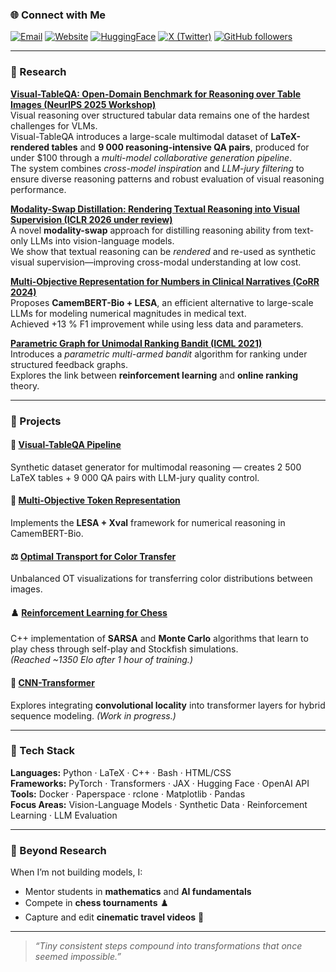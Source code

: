 ### 🌐 Connect with Me

[![Email](https://img.shields.io/badge/Email-grey?logo=gmail)](mailto:lompoaser9@gmail.com)
[![Website](https://img.shields.io/badge/Website-0A66C2?logo=googlechrome&logoColor=white)](https://aser97.github.io/Blog/)
[![HuggingFace](https://img.shields.io/badge/HuggingFace-FFD21E?logo=huggingface&logoColor=black)](https://huggingface.co/AserLompo)
[![X (Twitter)](https://img.shields.io/badge/Twitter-black?logo=x)](https://x.com/aserlompo)
[![GitHub followers](https://img.shields.io/github/followers/Aser97?label=Follow&style=social)](https://github.com/Aser97)

---

### 🔬 Research

**[Visual-TableQA: Open-Domain Benchmark for Reasoning over Table Images (NeurIPS 2025 Workshop)](https://arxiv.org/pdf/2509.07966)**  
Visual reasoning over structured tabular data remains one of the hardest challenges for VLMs.  
Visual-TableQA introduces a large-scale multimodal dataset of **LaTeX-rendered tables** and **9 000 reasoning-intensive QA pairs**, produced for under $100 through a *multi-model collaborative generation pipeline*.  
The system combines *cross-model inspiration* and *LLM-jury filtering* to ensure diverse reasoning patterns and robust evaluation of visual reasoning performance.

**[Modality-Swap Distillation: Rendering Textual Reasoning into Visual Supervision (ICLR 2026 under review)](https://github.com/AI-4-Everyone/Visual-TableQA-v2)**  
A novel **modality-swap** approach for distilling reasoning ability from text-only LLMs into vision-language models.  
We show that textual reasoning can be *rendered* and re-used as synthetic visual supervision—improving cross-modal understanding at low cost.

**[Multi-Objective Representation for Numbers in Clinical Narratives (CoRR 2024)](https://doi.org/10.48550/arXiv.2405.18448)**  
Proposes **CamemBERT-Bio + LESA**, an efficient alternative to large-scale LLMs for modeling numerical magnitudes in medical text.  
Achieved +13 % F1 improvement while using less data and parameters.

**[Parametric Graph for Unimodal Ranking Bandit (ICML 2021)](https://hal.archives-ouvertes.fr/hal-03256621/)**  
Introduces a *parametric multi-armed bandit* algorithm for ranking under structured feedback graphs.  
Explores the link between **reinforcement learning** and **online ranking** theory.

---

### 🧩 Projects

#### 🧾 [Visual-TableQA Pipeline](https://github.com/AI-4-Everyone/Visual-TableQA-v2)  
Synthetic dataset generator for multimodal reasoning — creates 2 500 LaTeX tables + 9 000 QA pairs with LLM-jury quality control.

#### 🧬 [Multi-Objective Token Representation](https://github.com/sadc-lab/multiobjective_token_representation)  
Implements the **LESA + Xval** framework for numerical reasoning in CamemBERT-Bio.

#### ⚖️ [Optimal Transport for Color Transfer](https://github.com/Aser97/Optimal-Transport)  
Unbalanced OT visualizations for transferring color distributions between images.

#### ♟️ [Reinforcement Learning for Chess](https://github.com/Aser97/Chess)  
C++ implementation of **SARSA** and **Monte Carlo** algorithms that learn to play chess through self-play and Stockfish simulations.  
*(Reached ~1350 Elo after 1 hour of training.)*

#### 🔄 [CNN-Transformer](https://github.com/Aser97/CNN_T)  
Explores integrating **convolutional locality** into transformer layers for hybrid sequence modeling. *(Work in progress.)*

---

### 🧠 Tech Stack

**Languages:** Python · LaTeX · C++ · Bash · HTML/CSS  
**Frameworks:** PyTorch · Transformers · JAX · Hugging Face · OpenAI API  
**Tools:** Docker · Paperspace · rclone · Matplotlib · Pandas  
**Focus Areas:** Vision-Language Models · Synthetic Data · Reinforcement Learning · LLM Evaluation

---

### 🌱 Beyond Research

When I’m not building models, I:  
- Mentor students in **mathematics** and **AI fundamentals**  
- Compete in **chess tournaments** ♟️  
- Capture and edit **cinematic travel videos** 🎥  

---

> *“Tiny consistent steps compound into transformations that once seemed impossible.”*
